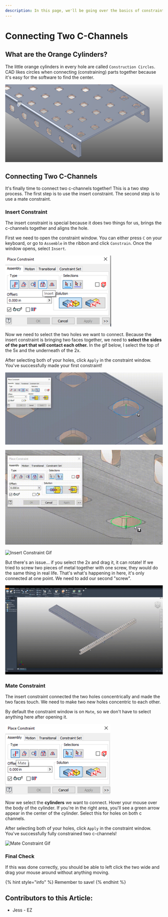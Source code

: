 ```yaml
---
description: In this page, we'll be going over the basics of constraints.
---
```


# Connecting Two C-Channels

## What are the Orange Cylinders?

The little orange cylinders in every hole are called `Construction Circles`.  CAD likes circles when connecting (constraining) parts together because it's easy for the software to find the center.

![Construction Circles](<../../../.gitbook/assets/image (196).png>)

## Connecting Two C-Channels

It's finally time to connect two c-channels together!  This is a two step process.  The first step is to use the insert constraint.  The second step is to use a mate constraint.&#x20;

### Insert Constraint

The insert constraint is special because it does two things for us, brings the c-channels together and aligns the hole. &#x20;

First we need to open the constraint window.  You can either press `C` on your keyboard, or go to `Assemble` in the ribbon and click `Constrain`.  Once the window opens, select `Insert`.

![Constraint Window with Insert Selected](<../../../.gitbook/assets/image (31).png>)

Now we need to select the two holes we want to connect.  Because the insert constraint is bringing two faces together, we need to **select the sides of the part that will contact each other.**  In the gif below, I select the top of the 5x and the underneath of the 2x. &#x20;

After selecting both of your holes, click `Apply` in the constraint window.  You've successfully made your first constraint!

![Selection on 5x](<../../../.gitbook/assets/image (44).png>)

![Selection on 2x](<../../../.gitbook/assets/image (240).png>)

![Insert Constraint Gif](../../../.gitbook/assets/insert.gif)

But there's an issue... if you select the 2x and drag it, it can rotate!  If we tried to screw two pieces of metal together with one screw, they would do the same thing in real life.  That's what's happening in here, it's only connected at one point.  We need to add our second "screw". &#x20;

![Not Fully Constrained C-Channel](<../../../.gitbook/assets/rotate c channel.gif>)

### Mate Constraint

The insert constraint connected the two holes concentrically and made the two faces touch.  We need to make two new holes concentric to each other.&#x20;

By default the constraint window is on `Mate`, so we don't have to select anything here after opening it.&#x20;

![Constraint Window with Mate Selected](<../../../.gitbook/assets/image (184).png>)

Now we select the **cylinders** we want to connect.  Hover your mouse over the body of the cylinder.  If you're in the right area, you'll see a green arrow appear in the center of the cylinder.  Select this for holes on both c channels.&#x20;

After selecting both of your holes, click `Apply` in the constraint window.  You've successfully fully constrained two c-channels!

![Mate Constraint Gif](../../../.gitbook/assets/mate.gif)

### Final Check

If this was done correctly, you should be able to left click the two wide and drag your mouse around without anything moving.

{% hint style="info" %}
Remember to save!
{% endhint %}



## Contributors to this Article:

* Jess - EZ
